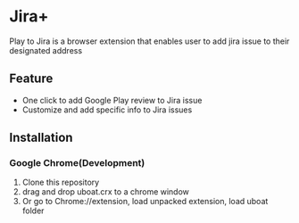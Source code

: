 # Jira+
Play to Jira is a browser extension that enables user to add jira issue to their designated address

## Feature
 * One click to add Google Play review to Jira issue
 * Customize and add specific info to Jira issues

## Installation
### Google Chrome(Development)
 1. Clone this repository
 2. drag and drop uboat.crx to a chrome window
 3. Or go to Chrome://extension, load unpacked extension, load uboat folder

 